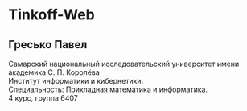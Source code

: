 # Tinkoff-Web
## Гресько Павел
Самарский национальный исследовательский университет имени академика С. П. Королёва \
Институт информатики и кибернетики.\
Специальность: Прикладная математика и информатика.\
4 курс, группа 6407
